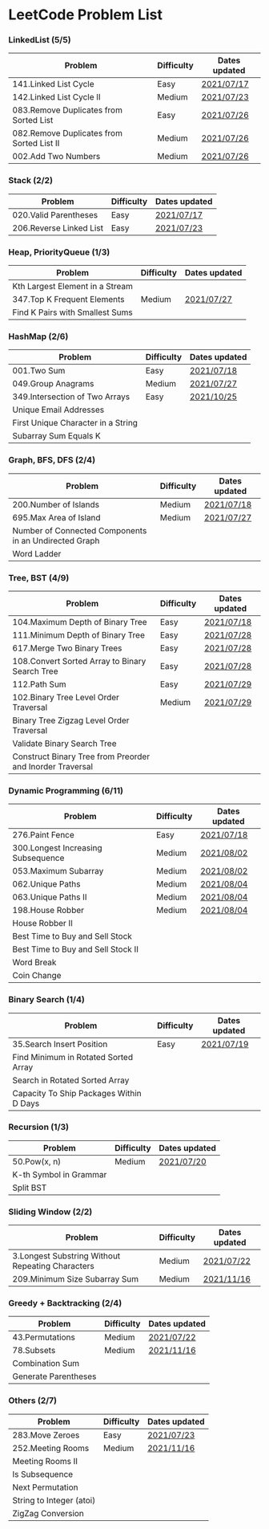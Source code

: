 # LeetCode Problem List

### LinkedList (5/5)
Problem|Difficulty|Dates updated 
---|---|---
141.Linked List Cycle|Easy|[2021/07/17](/LinkedList/141.md)
142.Linked List Cycle II|Medium|[2021/07/23](/LinkedList/142.md)
083.Remove Duplicates from Sorted List|Easy|[2021/07/26](/LinkedList/83.md)
082.Remove Duplicates from Sorted List II|Medium|[2021/07/26](/LinkedList/82.md)
002.Add Two Numbers|Medium|[2021/07/26](/LinkedList/2.md)

### Stack (2/2)
Problem|Difficulty|Dates updated 
---|---|---
020.Valid Parentheses|Easy|[2021/07/17](/Stack/20.md)
206.Reverse Linked List|Easy|[2021/07/23](/Stack/206.md)

### Heap, PriorityQueue (1/3)
Problem|Difficulty|Dates updated 
---|---|---
Kth Largest Element in a Stream|
347.Top K Frequent Elements|Medium|[2021/07/27](/Heap_PriorityQueue/347.md)
Find K Pairs with Smallest Sums|


### HashMap (2/6)
Problem|Difficulty|Dates updated 
---|---|---
001.Two Sum|Easy|[2021/07/18](/HashMap/1.md)
049.Group Anagrams|Medium|[2021/07/27](/HashMap/49.md)
349.Intersection of Two Arrays|Easy|[2021/10/25](/HashMap/349.md)
Unique Email Addresses|
First Unique Character in a String|
Subarray Sum Equals K|

### Graph, BFS, DFS (2/4)
Problem|Difficulty|Dates updated 
---|---|---
200.Number of Islands|Medium|[2021/07/18](/Graph_BFS_DFS/200.md)
695.Max Area of Island|Medium|[2021/07/27](/Graph_BFS_DFS/695.md)
Number of Connected Components in an Undirected Graph|
Word Ladder|

### Tree, BST (4/9)
Problem|Difficulty|Dates updated 
---|---|---
104.Maximum Depth of Binary Tree|Easy|[2021/07/18](/Tree_BST/104.md)
111.Minimum Depth of Binary Tree|Easy|[2021/07/28](/Tree_BST/111.md)
617.Merge Two Binary Trees|Easy|[2021/07/28](/Tree_BST/617.md)
108.Convert Sorted Array to Binary Search Tree|Easy|[2021/07/28](/Tree_BST/108.md)
112.Path Sum|Easy|[2021/07/29](/Tree_BST/112.md)
102.Binary Tree Level Order Traversal|Medium|[2021/07/29](/Tree_BST/102.md)
Binary Tree Zigzag Level Order Traversal|
Validate Binary Search Tree|
Construct Binary Tree from Preorder and Inorder Traversal|

### Dynamic Programming (6/11)
Problem|Difficulty|Dates updated 
---|---|---
276.Paint Fence|Easy|[2021/07/18](/DynamicPrograming/276.md)
300.Longest Increasing Subsequence|Medium|[2021/08/02](/DynamicPrograming/300.md)
053.Maximum Subarray|Medium|[2021/08/02](/DynamicPrograming/53.md)
062.Unique Paths|Medium|[2021/08/04](/DynamicPrograming/62.md)
063.Unique Paths II|Medium|[2021/08/04](/DynamicPrograming/63.md)
198.House Robber|Medium|[2021/08/04](/DynamicPrograming/198.md)
House Robber II|
Best Time to Buy and Sell Stock|
Best Time to Buy and Sell Stock II|
Word Break|
Coin Change|

### Binary Search  (1/4)
Problem|Difficulty|Dates updated 
---|---|---
35.Search Insert Position|Easy|[2021/07/19](/BinarySearch/35.md)
Find Minimum in Rotated Sorted Array|
Search in Rotated Sorted Array|
Capacity To Ship Packages Within D Days|

### Recursion (1/3)
Problem|Difficulty|Dates updated 
---|---|---
50.Pow(x, n)|Medium|[2021/07/20](/Recursion/50.md)
K-th Symbol in Grammar|
Split BST|

### Sliding Window (2/2)
Problem|Difficulty|Dates updated 
---|---|---
3.Longest Substring Without Repeating Characters|Medium|[2021/07/22](/SlidingWindow/3.md)
209.Minimum Size Subarray Sum|Medium|[2021/11/16](/SlidingWindow/209.md)

### Greedy + Backtracking (2/4)
Problem|Difficulty|Dates updated 
---|---|---
43.Permutations|Medium|[2021/07/22](/Greedy_Backtracking/43.md)
78.Subsets|Medium|[2021/11/16](/Greedy_Backtracking/78.md)
Combination Sum|
Generate Parentheses|

### Others (2/7)
Problem|Difficulty|Dates updated 
---|---|---
283.Move Zeroes|Easy|[2021/07/23](/Others/283.md)
252.Meeting Rooms|Medium|[2021/11/16](/Others/252.md)
Meeting Rooms II|
Is Subsequence|
Next Permutation|
String to Integer (atoi)|
ZigZag Conversion|